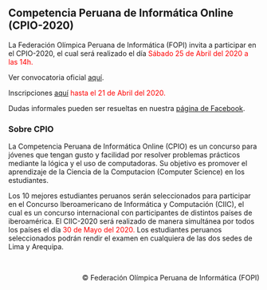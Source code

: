 ## Competencia Peruana de Informática Online (CPIO-2020)

La Federación Olímpica Peruana de Informática (FOPI) invita a participar en el CPIO-2020, el cual será realizado el día
<span style="color:red">Sábado 25 de Abril del 2020 a las 14h.</span>

Ver convocatoria oficial [aquí](archivos/convocatoria-2020/cpio-2020.pdf).

<!--Inscripciones: próximamente.-->

Inscripciones [aquí](https://forms.gle/Ro5ELGqBPAzWS1sD6)
 <span style="color:red">hasta el 21 de Abril del 2020.</span>

Dudas informales pueden ser resueltas en nuestra [página de Facebook](https://www.facebook.com/InformaticaPe/).

### Sobre CPIO

La Competencia Peruana de Informática Online (CPIO)
es un concurso para jóvenes que tengan gusto y facilidad por resolver problemas prácticos mediante la lógica y el uso de computadoras.
Su objetivo es promover el aprendizaje de la Ciencia de la
Computacion (Computer Science) en los estudiantes.

Los 10 mejores estudiantes peruanos serán seleccionados
para participar en el Concurso Iberoamericano de Informática y Computación (CIIC), el cual es un concurso internacional con participantes
de distintos países de iberoamérica.
El CIIC-2020 será realizado de manera simultánea por todos los países
el día <span style="color:red">30 de Mayo del 2020.</span>
Los estudiantes peruanos seleccionados podrán rendir el examen
en cualquiera de las dos sedes de Lima y Arequipa.

&nbsp;&nbsp;&nbsp;
<div style="text-align: right">
&copy; Federación Olímpica Peruana de Informática (FOPI)
</div>


